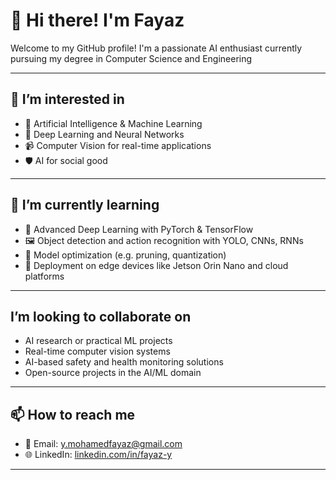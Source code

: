 # 👋 Hi there! I'm Fayaz

Welcome to my GitHub profile! I'm a passionate AI enthusiast currently pursuing my degree in Computer Science and Engineering 

---

## 👀 I’m interested in
- 🤖 Artificial Intelligence & Machine Learning
- 🧠 Deep Learning and Neural Networks
- 📹 Computer Vision for real-time applications
- 🛡️ AI for social good 

---

## 🌱 I’m currently learning
- 🧠 Advanced Deep Learning with PyTorch & TensorFlow
- 🖼️ Object detection and action recognition with YOLO, CNNs, RNNs
- 🧩 Model optimization (e.g. pruning, quantization)
- 🚀 Deployment on edge devices like Jetson Orin Nano and cloud platforms

---

## I’m looking to collaborate on
- AI research or practical ML projects
- Real-time computer vision systems
- AI-based safety and health monitoring solutions
- Open-source projects in the AI/ML domain

---

## 📫 How to reach me
- 📧 Email: y.mohamedfayaz@gmail.com
- 🌐 LinkedIn: [linkedin.com/in/fayaz-y](https://linkedin.com/in/mohamed-fayaz-7b0531239)
---
    
